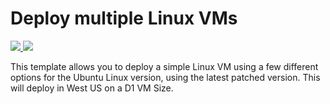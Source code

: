 # Deploy multiple Linux VMs

<a href="https://portal.azure.com/#create/Microsoft.Template/uri/https%3A%2F%2Fraw.githubusercontent.com%2Ftanewill%2Ftanewill%2Fmaster%2FDeployMultiVM%2FdeployMultiVM.json" target="_blank">
    <img src="http://azuredeploy.net/deploybutton.png"/>
</a>
<a href="http://armviz.io/#/?load=https%3A%2F%2Fraw.githubusercontent.com%2Ftanewill%2Ftanewill%2Fmaster%2FDeployMultiVM%2FdeployMultiVM.json" target="_blank">
    <img src="http://armviz.io/visualizebutton.png"/>
</a>


This template allows you to deploy a simple Linux VM using a few different options for the Ubuntu Linux version, using the latest patched version. This will deploy in West US on a D1 VM Size.

